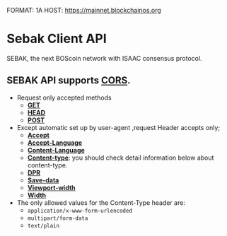 FORMAT: 1A
HOST: https://mainnet.blockchainos.org

# Sebak Client API
SEBAK, the next BOScoin network with ISAAC consensus protocol. 

## SEBAK API supports [CORS](https://developer.mozilla.org/en-US/docs/Web/HTTP/CORS).
- Request only accepted methods
    - [**GET**](https://developer.mozilla.org/en-US/docs/Web/HTTP/Methods/GET)
    - [**HEAD**](https://developer.mozilla.org/en-US/docs/Web/HTTP/Methods/HEAD)
    - [**POST**](https://developer.mozilla.org/en-US/docs/Web/HTTP/Methods/POST)
- Except automatic set up by user-agent ,request Header accepts only;
    - [**Accept**](https://developer.mozilla.org/en-US/docs/Web/HTTP/Headers/Accept)
    - [**Accept-Language**](https://developer.mozilla.org/en-US/docs/Web/HTTP/Headers/Accept-Language)
    - [**Content-Language**](https://developer.mozilla.org/en-US/docs/Web/HTTP/Headers/Content-Language)
    - [**Content-type**](https://developer.mozilla.org/en-US/docs/Web/HTTP/Headers/Content-Type): you should check detail information below about content-type.
    - [**DPR**](https://httpwg.org/http-extensions/client-hints.html#dpr)
    - [**Save-data**](https://httpwg.org/http-extensions/client-hints.html#save-data)
    - [**Viewport-width**](https://httpwg.org/http-extensions/client-hints.html#viewport-width)
    - [**Width**](https://httpwg.org/http-extensions/client-hints.html#width)
- The only allowed values for the Content-Type header are:
    - ```application/x-www-form-urlencoded```
    - ```multipart/form-data```
    - ```text/plain```

<!-- partial(API_v1/accounts.md) -->
<!-- partial(API_v1/models.md) -->
<!-- partial(API_v1/transactions.md) -->

<!-- include(API_v1/paging.md) -->
<!-- include(API_v1/models.md) -->
<!-- include(API_v1/accounts.md) -->
<!-- include(API_v1/transactions.md) -->
<!-- include(API_v1/blocks.md) -->
